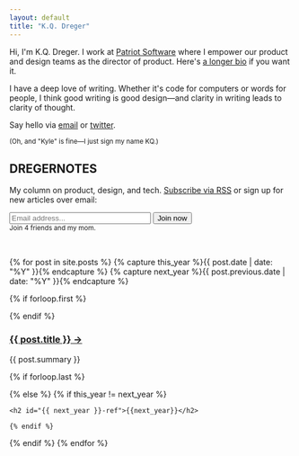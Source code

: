 ```yaml
---
layout: default
title: "K.Q. Dreger"
---
```


Hi, I'm K.Q. Dreger. I work at [Patriot Software](https://patriotsoftware.com/) where I empower our product and design teams as the director of product. Here's [a longer bio](/bio) if you want it.

I have a deep love of writing. Whether it's code for computers or words for people, I think good writing is good design—and clarity in writing leads to clarity of thought. 

Say hello via [email](/) or [twitter](https://twitter.com/dreger). 

<small>(Oh, and "Kyle" is fine—I just sign my name KQ.)</small>

## DREGERNOTES 

My column on product, design, and tech. [Subscribe via RSS](/feeds/main.xml) or sign up for new articles over email: 

<form>
	<input style="width: 50%" type="text" placeholder="Email address...">
	<button>Join now</button><br>
	<small>Join 4 friends and my mom. </small>
</form>

<br>

{% for post in site.posts  %}
{% capture this_year %}{{ post.date | date: "%Y" }}{% endcapture %}
{% capture next_year %}{{ post.previous.date | date: "%Y" }}{% endcapture %}

{% if forloop.first %}
<!-- <h2 id="{{ this_year }}-ref">{{this_year}}</h2> -->

{% endif %}

<article>
<h3>
<a href="{{ post.url }}">{{ post.title }}&nbsp;&rarr;</a>
</h3>
<p>{{ post.summary }}</p>
</article>


{% if forloop.last %}

{% else %}
    {% if this_year != next_year %}

    <h2 id="{{ next_year }}-ref">{{next_year}}</h2>

    {% endif %}
{% endif %}
{% endfor %}
